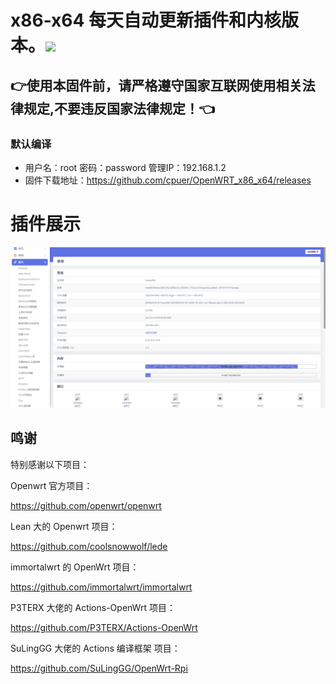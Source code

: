 # x86-x64 每天自动更新插件和内核版本。<img src="https://img.shields.io/github/downloads/cpuer/OpenWRT_x86_x64/total.svg?style=for-the-badge&color=32C955"/>
## 👉使用本固件前，请严格遵守国家互联网使用相关法律规定,不要违反国家法律规定！👈
### 默认编译  
- 用户名：root 密码：password  管理IP：192.168.1.2
- 固件下载地址：https://github.com/cpuer/OpenWRT_x86_x64/releases
# 插件展示
 ![Alt text](scripts/20.png?raw=true "Title")


## 鸣谢

特别感谢以下项目：

Openwrt 官方项目：

<https://github.com/openwrt/openwrt>

Lean 大的 Openwrt 项目：

<https://github.com/coolsnowwolf/lede>

immortalwrt 的 OpenWrt 项目：

<https://github.com/immortalwrt/immortalwrt>

P3TERX 大佬的 Actions-OpenWrt 项目：

<https://github.com/P3TERX/Actions-OpenWrt>

SuLingGG 大佬的 Actions 编译框架 项目：

https://github.com/SuLingGG/OpenWrt-Rpi
